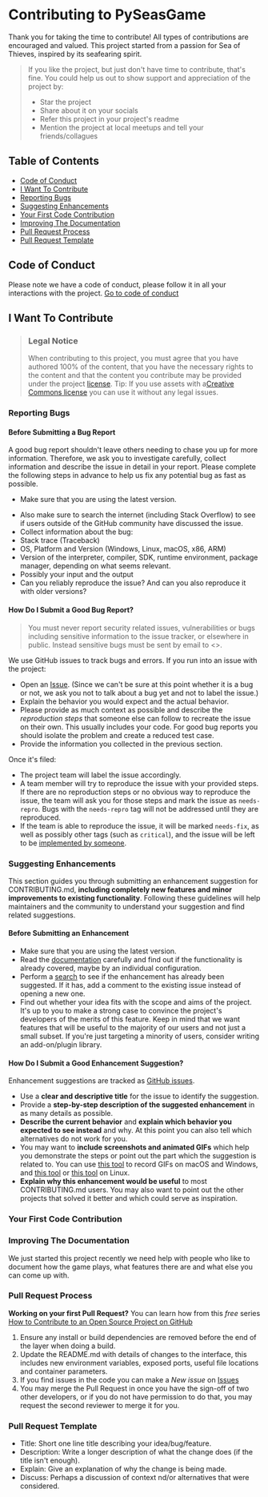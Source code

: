# Contributing to PySeasGame
Thank you for taking the time to contribute! All types of contributions are encouraged and valued. This project started from a passion for Sea of Thieves, inspired by its seafearing spirit.

> If you like the project, but just don't have time to contribute, that's fine. You could help us out to show support and appreciation of the project by:
> - Star the project
> - Share about it on your socials
> - Refer this project in your project's readme
> - Mention the project at local meetups and tell your friends/collagues

## Table of Contents
- [Code of Conduct]([#code-of-conduct](https://github.com/ultimateownsz/PySeasGame?tab=coc-ov-file#readme))
- [I Want To Contribute](#i-want-to-contribute)
- [Reporting Bugs](#reporting-bugs)
- [Suggesting Enhancements](#suggesting-enhancements)
- [Your First Code Contribution](#your-first-code-contribution)
- [Improving The Documentation](#improving-the-documentation)
- [Pull Request Process](#pull-request-process)
- [Pull Request Template](#pull-request-template)

## Code of Conduct
Please note we have a code of conduct, please follow it in all your interactions with the project.
[Go to code of conduct](https://github.com/ultimateownsz/PySeasGame/blob/main/CODE_OF_CONDUCT.md)

## I Want To Contribute

> ### Legal Notice 
> When contributing to this project, you must agree that you have authored 100% of the content, that you have the necessary rights to the content and that the content you contribute may be provided under the project [license](https://github.com/ultimateownsz/PySeasGame?tab=AGPL-3.0-1-ov-file#readme).
> Tip: If you use assets with a[Creative Commons license](https://creativecommons.org/licenses/by/4.0/deed.en) you can use it without any legal issues.

### Reporting Bugs

#### Before Submitting a Bug Report

A good bug report shouldn't leave others needing to chase you up for more information. Therefore, we ask you to investigate carefully, collect information and describe the issue in detail in your report. Please complete the following steps in advance to help us fix any potential bug as fast as possible.

- Make sure that you are using the latest version.
<!-- - Determine if your bug is really a bug and not an error on your side e.g. using incompatible environment components/versions (Make sure that you have read the [documentation](). If you are looking for support, you might want to check [this section](#i-have-a-question)). -->
<!-- - To see if other users have experienced (and potentially already solved) the same issue you are having, check if there is not already a bug report existing for your bug or error in the [bug tracker](issues?q=label%3Abug). -->
- Also make sure to search the internet (including Stack Overflow) to see if users outside of the GitHub community have discussed the issue.
- Collect information about the bug:
- Stack trace (Traceback)
- OS, Platform and Version (Windows, Linux, macOS, x86, ARM)
- Version of the interpreter, compiler, SDK, runtime environment, package manager, depending on what seems relevant.
- Possibly your input and the output
- Can you reliably reproduce the issue? And can you also reproduce it with older versions?

#### How Do I Submit a Good Bug Report?

> You must never report security related issues, vulnerabilities or bugs including sensitive information to the issue tracker, or elsewhere in public. Instead sensitive bugs must be sent by email to <>.

We use GitHub issues to track bugs and errors. If you run into an issue with the project:

- Open an [Issue](https://github.com/ultimateownsz/PySeasGame/issues). (Since we can't be sure at this point whether it is a bug or not, we ask you not to talk about a bug yet and not to label the issue.)
- Explain the behavior you would expect and the actual behavior.
- Please provide as much context as possible and describe the *reproduction steps* that someone else can follow to recreate the issue on their own. This usually includes your code. For good bug reports you should isolate the problem and create a reduced test case.
- Provide the information you collected in the previous section.

Once it's filed:

- The project team will label the issue accordingly.
- A team member will try to reproduce the issue with your provided steps. If there are no reproduction steps or no obvious way to reproduce the issue, the team will ask you for those steps and mark the issue as `needs-repro`. Bugs with the `needs-repro` tag will not be addressed until they are reproduced.
- If the team is able to reproduce the issue, it will be marked `needs-fix`, as well as possibly other tags (such as `critical`), and the issue will be left to be [implemented by someone](#your-first-code-contribution).

### Suggesting Enhancements

This section guides you through submitting an enhancement suggestion for CONTRIBUTING.md, **including completely new features and minor improvements to existing functionality**. Following these guidelines will help maintainers and the community to understand your suggestion and find related suggestions.

#### Before Submitting an Enhancement

- Make sure that you are using the latest version.
- Read the [documentation](https://github.com/ultimateownsz/PySeasGame/tree/main/docs) carefully and find out if the functionality is already covered, maybe by an individual configuration.
- Perform a [search](/issues) to see if the enhancement has already been suggested. If it has, add a comment to the existing issue instead of opening a new one.
- Find out whether your idea fits with the scope and aims of the project. It's up to you to make a strong case to convince the project's developers of the merits of this feature. Keep in mind that we want features that will be useful to the majority of our users and not just a small subset. If you're just targeting a minority of users, consider writing an add-on/plugin library.


#### How Do I Submit a Good Enhancement Suggestion?

Enhancement suggestions are tracked as [GitHub issues](https://github.com/ultimateownsz/PySeasGame/issues).

- Use a **clear and descriptive title** for the issue to identify the suggestion.
- Provide a **step-by-step description of the suggested enhancement** in as many details as possible.
- **Describe the current behavior** and **explain which behavior you expected to see instead** and why. At this point you can also tell which alternatives do not work for you.
- You may want to **include screenshots and animated GIFs** which help you demonstrate the steps or point out the part which the suggestion is related to. You can use [this tool](https://www.cockos.com/licecap/) to record GIFs on macOS and Windows, and [this tool](https://github.com/colinkeenan/silentcast) or [this tool](https://github.com/GNOME/byzanz) on Linux. 
- **Explain why this enhancement would be useful** to most CONTRIBUTING.md users. You may also want to point out the other projects that solved it better and which could serve as inspiration.

### Your First Code Contribution


### Improving The Documentation
We just started this project recently we need help with people who like to document how the game plays, what features there are and what else you can come up with.

### Pull Request Process
**Working on your first Pull Request?** You can learn how from this *free* series [How to Contribute to an Open Source Project on GitHub](https://www.freecodecamp.org/news/how-to-contribute-to-open-source-projects-beginners-guide/)

1. Ensure any install or build dependencies are removed before the end of the layer when doing a build.
2. Update the README.md with details of changes to the interface, this includes new environment variables, exposed ports, useful file locations and container parameters.
3. If you find issues in the code you can make a *New issue* on [Issues](https://github.com/ultimateownsz/PySeasGame/issues)
4. You may merge the Pull Request in once you have the sign-off of two other developers, or if you do not have permission to do that, you may request the second reviewer to merge it for you.

### Pull Request Template
- Title: Short one line title describing your idea/bug/feature.
- Description: Write a longer description of what the change does (if the title isn't enough).
- Explain: Give an explanation of why the change is being made.
- Discuss: Perhaps a discussion of context nd/or alternatives that were considered.